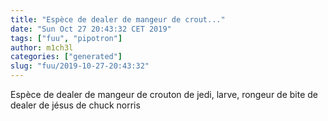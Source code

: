 ```yaml
---
title: "Espèce de dealer de mangeur de crout..."
date: "Sun Oct 27 20:43:32 CET 2019"
tags: ["fuu", "pipotron"]
author: m1ch3l
categories: ["generated"]
slug: "fuu/2019-10-27-20:43:32"
---
```


Espèce de dealer de mangeur de crouton de jedi, larve, rongeur de bite de dealer de jésus de chuck norris
